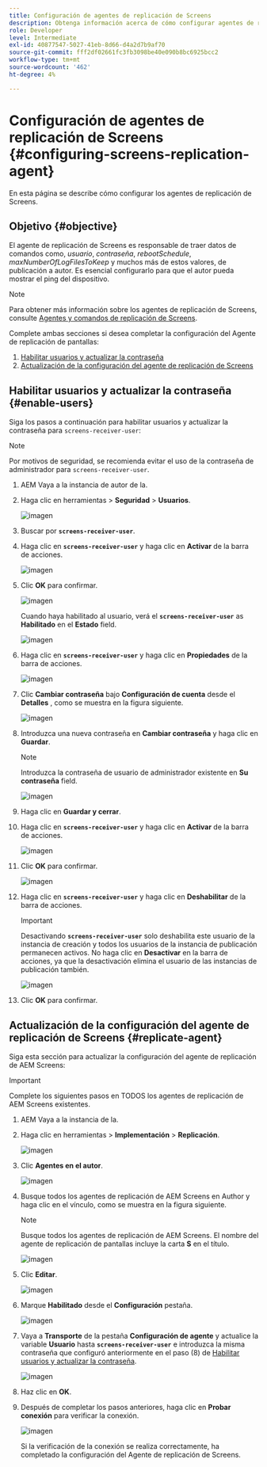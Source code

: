 ```yaml
---
title: Configuración de agentes de replicación de Screens
description: Obtenga información acerca de cómo configurar agentes de replicación de Screens.
role: Developer
level: Intermediate
exl-id: 40877547-5027-41eb-8d66-d4a2d7b9af70
source-git-commit: fff2df02661fc3fb3098be40e090b8bc6925bcc2
workflow-type: tm+mt
source-wordcount: '462'
ht-degree: 4%

---
```


# Configuración de agentes de replicación de Screens {#configuring-screens-replication-agent}

En esta página se describe cómo configurar los agentes de replicación de Screens.

## Objetivo {#objective}

El agente de replicación de Screens es responsable de traer datos de comandos como, *usuario*, *contraseña*, *rebootSchedule*, *maxNumberOfLogFilesToKeep* y muchos más de estos valores, de publicación a autor. Es esencial configurarlo para que el autor pueda mostrar el ping del dispositivo.

>[!NOTE]
>Para obtener más información sobre los agentes de replicación de Screens, consulte [Agentes y comandos de replicación de Screens](https://experienceleague.adobe.com/en/docs/experience-manager-screens/user-guide/administering/author-publish/author-publish-architecture-overview#screens-replication-agents-and-commands).

Complete ambas secciones si desea completar la configuración del Agente de replicación de pantallas:

1. [Habilitar usuarios y actualizar la contraseña](#enable-users)
1. [Actualización de la configuración del agente de replicación de Screens](#replicate-agent)

## Habilitar usuarios y actualizar la contraseña {#enable-users}

Siga los pasos a continuación para habilitar usuarios y actualizar la contraseña para `screens-receiver-user`:

>[!NOTE]
>Por motivos de seguridad, se recomienda evitar el uso de la contraseña de administrador para `screens-receiver-user`.

1. AEM Vaya a la instancia de autor de la.

1. Haga clic en herramientas > **Seguridad** > **Usuarios**.

   ![imagen](/help/user-guide/assets/screens-replication/screens-replication1.png)

1. Buscar por **`screens-receiver-user`**.

1. Haga clic en **`screens-receiver-user`** y haga clic en **Activar** de la barra de acciones.

   ![imagen](/help/user-guide/assets/screens-replication/screens-replication2.png)

1. Clic **OK** para confirmar.

   ![imagen](/help/user-guide/assets/screens-replication/screens-replication3.png)

   Cuando haya habilitado al usuario, verá el **`screens-receiver-user`** as **Habilitado** en el **Estado** field.

   ![imagen](/help/user-guide/assets/screens-replication/screens-replication4.png)

1. Haga clic en **`screens-receiver-user`** y haga clic en **Propiedades** de la barra de acciones.

   ![imagen](/help/user-guide/assets/screens-replication/screens-replication5.png)

1. Clic **Cambiar contraseña** bajo **Configuración de cuenta** desde el **Detalles** , como se muestra en la figura siguiente.

   ![imagen](/help/user-guide/assets/screens-replication/screens-replication6.png)

1. Introduzca una nueva contraseña en **Cambiar contraseña** y haga clic en **Guardar**.

   >[!NOTE]
   >Introduzca la contraseña de usuario de administrador existente en **Su contraseña** field.

   ![imagen](/help/user-guide/assets/screens-replication/screens-replication7.png)

1. Haga clic en **Guardar y cerrar**.

1. Haga clic en **`screens-receiver-user`** y haga clic en **Activar** de la barra de acciones.

   ![imagen](/help/user-guide/assets/screens-replication/screens-replication8.png)

1. Clic **OK** para confirmar.

   ![imagen](/help/user-guide/assets/screens-replication/screens-replication9.png)

1. Haga clic en **`screens-receiver-user`** y haga clic en **Deshabilitar** de la barra de acciones.

   >[!IMPORTANT]
   > Desactivando **`screens-receiver-user`** solo deshabilita este usuario de la instancia de creación y todos los usuarios de la instancia de publicación permanecen activos. No haga clic en **Desactivar** en la barra de acciones, ya que la desactivación elimina el usuario de las instancias de publicación también.

   ![imagen](/help/user-guide/assets/screens-replication/screens-replication10.png)

1. Clic **OK** para confirmar.

## Actualización de la configuración del agente de replicación de Screens {#replicate-agent}

Siga esta sección para actualizar la configuración del agente de replicación de AEM Screens:

>[!IMPORTANT]
>Complete los siguientes pasos en TODOS los agentes de replicación de AEM Screens existentes.

1. AEM Vaya a la instancia de la.
1. Haga clic en herramientas > **Implementación** > **Replicación**.

   ![imagen](/help/user-guide/assets/screens-replication/screens-replication1a.png)

1. Clic **Agentes en el autor**.

   ![imagen](/help/user-guide/assets/screens-replication/screens-replication1b.png)

1. Busque todos los agentes de replicación de AEM Screens en Author y haga clic en el vínculo, como se muestra en la figura siguiente.

   >[!NOTE]
   >Busque todos los agentes de replicación de AEM Screens. El nombre del agente de replicación de pantallas incluye la carta **S** en el título.

   ![imagen](/help/user-guide/assets/screens-replication/screens-replication1c.png)

1. Clic **Editar**.

   ![imagen](/help/user-guide/assets/screens-replication/screens-replication1d.png)

1. Marque **Habilitado** desde el **Configuración** pestaña.

   ![imagen](/help/user-guide/assets/screens-replication/screens-replication1e.png)

1. Vaya a **Transporte** de la pestaña **Configuración de agente** y actualice la variable **Usuario** hasta **`screens-receiver-user`** e introduzca la misma contraseña que configuró anteriormente en el paso (8) de [Habilitar usuarios y actualizar la contraseña](#enable-users).

   ![imagen](/help/user-guide/assets/screens-replication/screens-replication1-f.png)

1. Haz clic en **OK**.

1. Después de completar los pasos anteriores, haga clic en **Probar conexión** para verificar la conexión.

   ![imagen](/help/user-guide/assets/screens-replication/screens-replication1g.png)

   Si la verificación de la conexión se realiza correctamente, ha completado la configuración del Agente de replicación de Screens.
